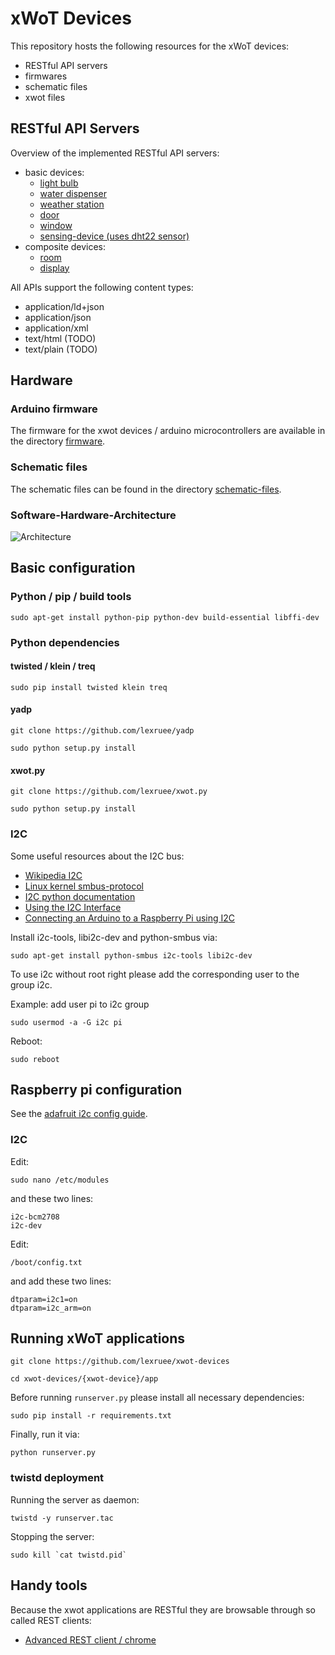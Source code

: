 # xWoT Devices

This repository hosts the following resources for the xWoT devices:
 * RESTful API servers
 * firmwares
 * schematic files
 * xwot files


## RESTful API Servers

Overview of the implemented RESTful API servers:
 * basic devices:
     * [light bulb](https://github.com/lexruee/xwot-devices/tree/master/lightbulb)
     * [water dispenser](https://github.com/lexruee/xwot-devices/tree/master/waterdispenser)
     * [weather station](https://github.com/lexruee/xwot-devices/tree/master/weatherstation)
     * [door](https://github.com/lexruee/xwot-devices/tree/master/door)
     * [window](https://github.com/lexruee/xwot-devices/tree/master/window)
     * [sensing-device (uses dht22 sensor)](https://github.com/lexruee/xwot-devices/tree/master/sensing-device)
 * composite devices:
     * [room](https://github.com/lexruee/xwot-devices/tree/master/room)
     * [display](https://github.com/lexruee/xwot-devices/tree/master/display)

All APIs support the following content types:
 * application/ld+json
 * application/json
 * application/xml
 * text/html (TODO)
 * text/plain (TODO)

## Hardware
### Arduino firmware

The firmware for the xwot devices / arduino microcontrollers are available in the directory [firmware](https://github.com/lexruee/xwot-devices/tree/master/firmware).

### Schematic files

The schematic files can be found in the directory [schematic-files](https://github.com/lexruee/xwot-devices/tree/master/schematic-files).

### Software-Hardware-Architecture
![Architecture](https://raw.githubusercontent.com/lexruee/xwot-devices/master/hardware_architecture.png?token=AAnofA3_C5XZoIGqjzJt-Ds7_U7EJe_gks5VoxWZwA%3D%3D)

## Basic configuration

### Python / pip / build tools
```
sudo apt-get install python-pip python-dev build-essential libffi-dev
```


### Python dependencies

#### twisted / klein / treq
```
sudo pip install twisted klein treq
```

#### yadp
```
git clone https://github.com/lexruee/yadp
```

```
sudo python setup.py install
```

#### xwot.py
```
git clone https://github.com/lexruee/xwot.py
```

```
sudo python setup.py install
```

### I2C

Some useful resources about the I2C bus:
* [Wikipedia I2C](https://en.wikipedia.org/wiki/I%C2%B2C)
* [Linux kernel smbus-protocol](https://www.kernel.org/doc/Documentation/i2c/smbus-protocol)
* [I2C python documentation](http://wiki.erazor-zone.de/wiki:linux:python:smbus:doc)
* [Using the I2C Interface](http://www.raspberry-projects.com/pi/programming-in-python/i2c-programming-in-python/using-the-i2c-interface-2)
* [Connecting an Arduino to a Raspberry Pi using I2C](http://blog.retep.org/2014/02/15/connecting-an-arduino-to-a-raspberry-pi-using-i2c/)

Install i2c-tools, libi2c-dev and python-smbus via:

```
sudo apt-get install python-smbus i2c-tools libi2c-dev
```

To use i2c without root right please add the corresponding user to the group i2c.

Example: add user pi to i2c group
```
sudo usermod -a -G i2c pi
```

Reboot:
```
sudo reboot
```

## Raspberry pi configuration

See the [adafruit i2c config guide](https://learn.adafruit.com/adafruits-raspberry-pi-lesson-4-gpio-setup/configuring-i2c).

### I2C
Edit:
```
sudo nano /etc/modules
```

and these two lines:

```
i2c-bcm2708
i2c-dev
```

Edit:
```
/boot/config.txt
```

and add these two lines:

```
dtparam=i2c1=on
dtparam=i2c_arm=on
```

## Running xWoT applications


```
git clone https://github.com/lexruee/xwot-devices
```

```
cd xwot-devices/{xwot-device}/app
```

Before running `runserver.py` please install all necessary dependencies:

```
sudo pip install -r requirements.txt
```

Finally, run it via:
```
python runserver.py
```

### twistd deployment
Running the server as daemon:
```
twistd -y runserver.tac
```

Stopping the server:
```
sudo kill `cat twistd.pid`
```



## Handy tools

Because the xwot applications are RESTful they are browsable through so called REST clients:

* [Advanced REST client / chrome](https://chrome.google.com/webstore/detail/advanced-rest-client/hgmloofddffdnphfgcellkdfbfbjeloo)
